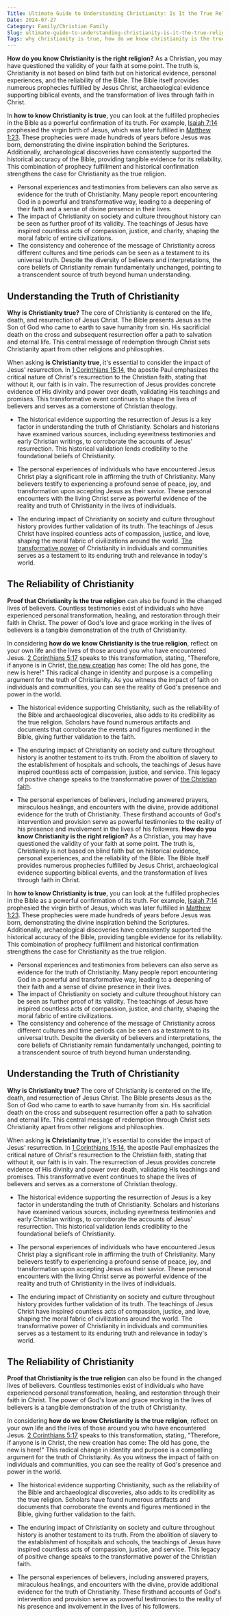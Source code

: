 ```yaml
---
Title: Ultimate Guide to Understanding Christianity: Is It the True Religion?
Date: 2024-07-27
Category: Family/Christian Family
Slug: ultimate-guide-to-understanding-christianity-is-it-the-true-religion
Tags: why christianity is true, how do we know christianity is the true religion, is christianity true, how to know christianity is the true religion, how do i know christianity is true, proof that christianity is the true religion, how to know christianity is the right religion, how to know christianity is true, how do you know christianity is the right religion, family, christian family
---
```

**How do you know Christianity is the right religion?** As a Christian, you may have questioned the validity of your faith at some point. The truth is, Christianity is not based on blind faith but on historical evidence, personal experiences, and the reliability of the Bible. The Bible itself provides numerous prophecies fulfilled by Jesus Christ, archaeological evidence supporting biblical events, and the transformation of lives through faith in Christ.

In **how to know Christianity is true**, you can look at the fulfilled prophecies in the Bible as a powerful confirmation of its truth. For example, [Isaiah 7:14](https://www.bibleref.com/Isaiah/7/Isaiah-7-14.html) prophesied the virgin birth of Jesus, which was later fulfilled in [Matthew 1:23](https://www.bibleref.com/Matthew/1/Matthew-1-23.html). These prophecies were made hundreds of years before Jesus was born, demonstrating the divine inspiration behind the Scriptures. Additionally, archaeological discoveries have consistently supported the historical accuracy of the Bible, providing tangible evidence for its reliability. This combination of prophecy fulfillment and historical confirmation strengthens the case for Christianity as the true religion.

- Personal experiences and testimonies from believers can also serve as evidence for the truth of Christianity. Many people report encountering God in a powerful and transformative way, leading to a deepening of their faith and a sense of divine presence in their lives.
- The impact of Christianity on society and culture throughout history can be seen as further proof of its validity. The teachings of Jesus have inspired countless acts of compassion, justice, and charity, shaping the moral fabric of entire civilizations.
- The consistency and coherence of the message of Christianity across different cultures and time periods can be seen as a testament to its universal truth. Despite the diversity of believers and interpretations, the core beliefs of Christianity remain fundamentally unchanged, pointing to a transcendent source of truth beyond human understanding.


## Understanding the Truth of Christianity

**Why is Christianity true?** The core of Christianity is centered on the life, death, and resurrection of Jesus Christ. The Bible presents Jesus as the Son of God who came to earth to save humanity from sin. His sacrificial death on the cross and subsequent resurrection offer a path to salvation and eternal life. This central message of redemption through Christ sets Christianity apart from other religions and philosophies.

When asking **is Christianity true**, it's essential to consider the impact of Jesus' resurrection. In [1 Corinthians 15:14](https://www.bibleref.com/1-Corinthians/15/1-Corinthians-15-14.html), the apostle Paul emphasizes the critical nature of Christ's resurrection to the Christian faith, stating that without it, our faith is in vain. The resurrection of Jesus provides concrete evidence of His divinity and power over death, validating His teachings and promises. This transformative event continues to shape the lives of believers and serves as a cornerstone of Christian theology.

- The historical evidence supporting the resurrection of Jesus is a key factor in understanding the truth of Christianity. Scholars and historians have examined various sources, including eyewitness testimonies and early Christian writings, to corroborate the accounts of Jesus' resurrection. This historical validation lends credibility to the foundational beliefs of Christianity.

- The personal experiences of individuals who have encountered Jesus Christ play a significant role in affirming the truth of Christianity. Many believers testify to experiencing a profound sense of peace, joy, and transformation upon accepting Jesus as their savior. These personal encounters with the living Christ serve as powerful evidence of the reality and truth of Christianity in the lives of individuals.

- The enduring impact of Christianity on society and culture throughout history provides further validation of its truth. The teachings of Jesus Christ have inspired countless acts of compassion, justice, and love, shaping the moral fabric of civilizations around the world. [The transformative power](/discover-the-meaning-of-being-a-christian-ultimate-guide-for-believers) of Christianity in individuals and communities serves as a testament to its enduring truth and relevance in today's world.


## The Reliability of Christianity

**Proof that Christianity is the true religion** can also be found in the changed lives of believers. Countless testimonies exist of individuals who have experienced personal transformation, healing, and restoration through their faith in Christ. The power of God's love and grace working in the lives of believers is a tangible demonstration of the truth of Christianity.

In considering **how do we know Christianity is the true religion**, reflect on your own life and the lives of those around you who have encountered Jesus. [2 Corinthians 5:17](https://www.bibleref.com/2-Corinthians/5/2-Corinthians-5-17.html) speaks to this transformation, stating, "Therefore, if anyone is in Christ, [the new creation](/discover-the-true-meaning-of-being-a-christian-essential-guide-for-believers) has come: The old has gone, the new is here!" This radical change in identity and purpose is a compelling argument for the truth of Christianity. As you witness the impact of faith on individuals and communities, you can see the reality of God's presence and power in the world.

- The historical evidence supporting Christianity, such as the reliability of the Bible and archaeological discoveries, also adds to its credibility as the true religion. Scholars have found numerous artifacts and documents that corroborate the events and figures mentioned in the Bible, giving further validation to the faith.

- The enduring impact of Christianity on society and culture throughout history is another testament to its truth. From the abolition of slavery to the establishment of hospitals and schools, the teachings of Jesus have inspired countless acts of compassion, justice, and service. This legacy of positive change speaks to the transformative power of [the Christian faith](/discover-the-meaning-of-being-a-christian-ultimate-guide-for-believers).

- The personal experiences of believers, including answered prayers, miraculous healings, and encounters with the divine, provide additional evidence for the truth of Christianity. These firsthand accounts of God's intervention and provision serve as powerful testimonies to the reality of his presence and involvement in the lives of his followers.
**How do you know Christianity is the right religion?** As a Christian, you may have questioned the validity of your faith at some point. The truth is, Christianity is not based on blind faith but on historical evidence, personal experiences, and the reliability of the Bible. The Bible itself provides numerous prophecies fulfilled by Jesus Christ, archaeological evidence supporting biblical events, and the transformation of lives through faith in Christ.

In **how to know Christianity is true**, you can look at the fulfilled prophecies in the Bible as a powerful confirmation of its truth. For example, [Isaiah 7:14](https://www.bibleref.com/Isaiah/7/Isaiah-7-14.html) prophesied the virgin birth of Jesus, which was later fulfilled in [Matthew 1:23](https://www.bibleref.com/Matthew/1/Matthew-1-23.html). These prophecies were made hundreds of years before Jesus was born, demonstrating the divine inspiration behind the Scriptures. Additionally, archaeological discoveries have consistently supported the historical accuracy of the Bible, providing tangible evidence for its reliability. This combination of prophecy fulfillment and historical confirmation strengthens the case for Christianity as the true religion.

- Personal experiences and testimonies from believers can also serve as evidence for the truth of Christianity. Many people report encountering God in a powerful and transformative way, leading to a deepening of their faith and a sense of divine presence in their lives.
- The impact of Christianity on society and culture throughout history can be seen as further proof of its validity. The teachings of Jesus have inspired countless acts of compassion, justice, and charity, shaping the moral fabric of entire civilizations.
- The consistency and coherence of the message of Christianity across different cultures and time periods can be seen as a testament to its universal truth. Despite the diversity of believers and interpretations, the core beliefs of Christianity remain fundamentally unchanged, pointing to a transcendent source of truth beyond human understanding.


## Understanding the Truth of Christianity

**Why is Christianity true?** The core of Christianity is centered on the life, death, and resurrection of Jesus Christ. The Bible presents Jesus as the Son of God who came to earth to save humanity from sin. His sacrificial death on the cross and subsequent resurrection offer a path to salvation and eternal life. This central message of redemption through Christ sets Christianity apart from other religions and philosophies.

When asking **is Christianity true**, it's essential to consider the impact of Jesus' resurrection. In [1 Corinthians 15:14](https://www.bibleref.com/1-Corinthians/15/1-Corinthians-15-14.html), the apostle Paul emphasizes the critical nature of Christ's resurrection to the Christian faith, stating that without it, our faith is in vain. The resurrection of Jesus provides concrete evidence of His divinity and power over death, validating His teachings and promises. This transformative event continues to shape the lives of believers and serves as a cornerstone of Christian theology.

- The historical evidence supporting the resurrection of Jesus is a key factor in understanding the truth of Christianity. Scholars and historians have examined various sources, including eyewitness testimonies and early Christian writings, to corroborate the accounts of Jesus' resurrection. This historical validation lends credibility to the foundational beliefs of Christianity.

- The personal experiences of individuals who have encountered Jesus Christ play a significant role in affirming the truth of Christianity. Many believers testify to experiencing a profound sense of peace, joy, and transformation upon accepting Jesus as their savior. These personal encounters with the living Christ serve as powerful evidence of the reality and truth of Christianity in the lives of individuals.

- The enduring impact of Christianity on society and culture throughout history provides further validation of its truth. The teachings of Jesus Christ have inspired countless acts of compassion, justice, and love, shaping the moral fabric of civilizations around the world. The transformative power of Christianity in individuals and communities serves as a testament to its enduring truth and relevance in today's world.


## The Reliability of Christianity

**Proof that Christianity is the true religion** can also be found in the changed lives of believers. Countless testimonies exist of individuals who have experienced personal transformation, healing, and restoration through their faith in Christ. The power of God's love and grace working in the lives of believers is a tangible demonstration of the truth of Christianity.

In considering **how do we know Christianity is the true religion**, reflect on your own life and the lives of those around you who have encountered Jesus. [2 Corinthians 5:17](https://www.bibleref.com/2-Corinthians/5/2-Corinthians-5-17.html) speaks to this transformation, stating, "Therefore, if anyone is in Christ, the new creation has come: The old has gone, the new is here!" This radical change in identity and purpose is a compelling argument for the truth of Christianity. As you witness the impact of faith on individuals and communities, you can see the reality of God's presence and power in the world.

- The historical evidence supporting Christianity, such as the reliability of the Bible and archaeological discoveries, also adds to its credibility as the true religion. Scholars have found numerous artifacts and documents that corroborate the events and figures mentioned in the Bible, giving further validation to the faith.

- The enduring impact of Christianity on society and culture throughout history is another testament to its truth. From the abolition of slavery to the establishment of hospitals and schools, the teachings of Jesus have inspired countless acts of compassion, justice, and service. This legacy of positive change speaks to the transformative power of the Christian faith.

- The personal experiences of believers, including answered prayers, miraculous healings, and encounters with the divine, provide additional evidence for the truth of Christianity. These firsthand accounts of God's intervention and provision serve as powerful testimonies to the reality of his presence and involvement in the lives of his followers.
